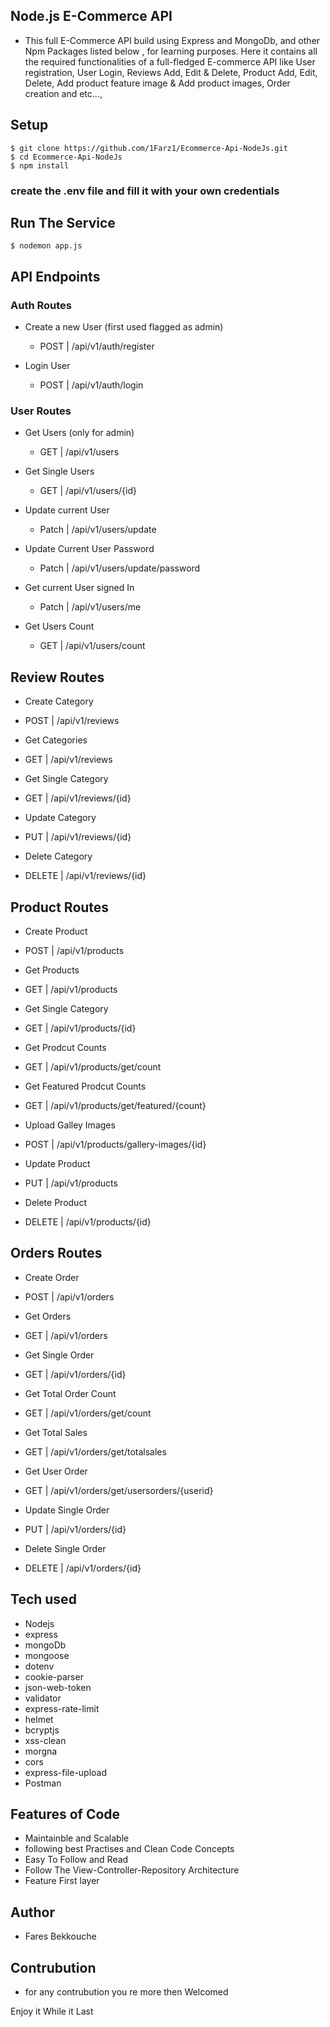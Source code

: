 ## Node.js E-Commerce API
- This full E-Commerce API build using Express and MongoDb, and other Npm Packages listed below , for learning purposes. Here it contains all the required functionalities of a full-fledged E-commerce API like User registration, User Login, Reviews Add, Edit & Delete, Product Add, Edit, Delete, Add product feature image & Add product images, Order creation and etc...,

## Setup
    $ git clone https://github.com/1Farz1/Ecommerce-Api-NodeJs.git
    $ cd Ecommerce-Api-NodeJs
    $ npm install
### create the .env file and fill it with your own credentials
## Run The Service
    $ nodemon app.js
## API Endpoints
### Auth Routes
* Create a new User (first used flagged as admin)
   - POST |  /api/v1/auth/register

* Login User
  - POST |  /api/v1/auth/login

### User Routes
* Get Users (only for admin)
   - GET |  /api/v1/users

* Get Single Users
    - GET |  /api/v1/users/{id}

* Update current User
   - Patch |  /api/v1/users/update
  
* Update Current User Password
   - Patch |  /api/v1/users/update/password

* Get current User signed In
   - Patch |  /api/v1/users/me

* Get Users Count 
   - GET |  /api/v1/users/count


## Review Routes
* Create Category
- POST |  /api/v1/reviews

* Get Categories
- GET |  /api/v1/reviews

* Get Single Category
- GET |  /api/v1/reviews/{id}

* Update Category
- PUT |  /api/v1/reviews/{id}

* Delete Category
- DELETE |  /api/v1/reviews/{id}

## Product Routes
* Create Product
- POST |  /api/v1/products

* Get Products
- GET |  /api/v1/products

* Get Single Category
- GET |  /api/v1/products/{id}

* Get Prodcut Counts
- GET |  /api/v1/products/get/count

* Get Featured Prodcut Counts
- GET |  /api/v1/products/get/featured/{count}

* Upload Galley Images
- POST |  /api/v1/products/gallery-images/{id}

* Update Product
- PUT |  /api/v1/products

* Delete Product
- DELETE |  /api/v1/products/{id}

## Orders Routes
* Create Order
- POST |  /api/v1/orders

* Get Orders
- GET |  /api/v1/orders

* Get Single Order
- GET |  /api/v1/orders/{id}

* Get Total Order Count
- GET |  /api/v1/orders/get/count

* Get Total Sales
- GET |  /api/v1/orders/get/totalsales

* Get User Order
- GET |  /api/v1/orders/get/usersorders/{userid}

* Update Single Order
- PUT |  /api/v1/orders/{id}

* Delete Single Order
- DELETE |  /api/v1/orders/{id}


## Tech used
- Nodejs
- express
- mongoDb
- mongoose
- dotenv
- cookie-parser
- json-web-token
- validator
- express-rate-limit
- helmet
- bcryptjs
- xss-clean
- morgna
- cors
- express-file-upload
- Postman

## Features of Code
- Maintainble and Scalable
- following best Practises and Clean Code Concepts
- Easy To Follow and Read
- Follow The View-Controller-Repository Architecture
- Feature First layer

## Author
- Fares Bekkouche

## Contrubution
- for any contrubution you re more then Welcomed



Enjoy it While it Last 
